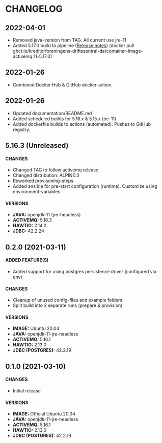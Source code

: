 # CHANGELOG

## 2022-04-01
  * Removed java-version from TAG. All current use jre-11
  * Added 5.17.0 build to pipeline ([Release notes](https://issues.apache.org/jira/secure/ReleaseNote.jspa?projectId=12311210&version=12346476)) (docker pull ghcr.io/kreditorforeningens-driftssentral-da/container-image-activemq:11-5.17.0)

## 2022-01-26
  * Combined Docker Hub & GitHub docker-action.

## 2022-01-26
  * Updated documentation/README.md
  * Added scheduled builds for 5.16.x & 5.15.x (jre-11)
  * Added dockerfile builds to actions (automated). Pushes to GitHub registry.

## 5.16.3 (Unreleased)
#### CHANGES
  * Changed TAG to follow activemq release
  * Changed distribution: ALPINE:3
  * Reworked provisoning-steps
  * Added ansible for pre-start configuration (runtime). Customize using environment-variables
#### VERSIONS
  * **JAVA:** openjdk-11 (jre-headless)
  * **ACTIVEMQ:** 5.16.3
  * **HAWTIO:** 2.14.0
  * **JDBC:** 42.2.24

## 0.2.0 (2021-03-11)
#### ADDED FEATURE(S)
  * Added support for using postgres persistence driver (configured via env)
#### CHANGES
  * Cleanup of unused config-files and example folders
  * Split build into 2 separate runs (prepare & provision)
#### VERSIONS
  * **IMAGE:** Ubuntu 20.04
  * **JAVA:** openjdk-11-jre-headless
  * **ACTIVEMQ:** 5.16.1
  * **HAWTIO:** 2.13.0
  * **JDBC (POSTGRES):** 42.2.19

## 0.1.0 (2021-03-10)
#### CHANGES
  * Initial release
#### VERSIONS
  * **IMAGE:** Official Ubuntu 20.04
  * **JAVA:** openjdk-11-jre-headless
  * **ACTIVEMQ:** 5.16.1
  * **HAWTIO:** 2.13.0
  * **JDBC (POSTGRES):** 42.2.19
